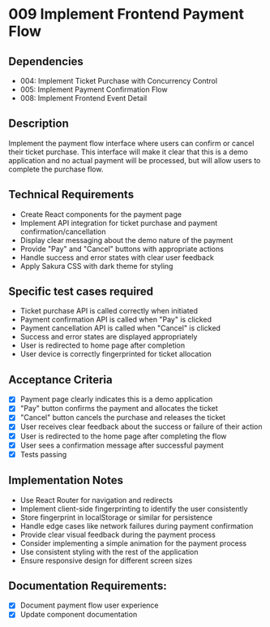 # 009 Implement Frontend Payment Flow

## Dependencies
- 004: Implement Ticket Purchase with Concurrency Control
- 005: Implement Payment Confirmation Flow
- 008: Implement Frontend Event Detail

## Description
Implement the payment flow interface where users can confirm or cancel their ticket purchase. This interface will make it clear that this is a demo application and no actual payment will be processed, but will allow users to complete the purchase flow.

## Technical Requirements
- Create React components for the payment page
- Implement API integration for ticket purchase and payment confirmation/cancellation
- Display clear messaging about the demo nature of the payment
- Provide "Pay" and "Cancel" buttons with appropriate actions
- Handle success and error states with clear user feedback
- Apply Sakura CSS with dark theme for styling

## Specific test cases required
- Ticket purchase API is called correctly when initiated
- Payment confirmation API is called when "Pay" is clicked
- Payment cancellation API is called when "Cancel" is clicked
- Success and error states are displayed appropriately
- User is redirected to home page after completion
- User device is correctly fingerprinted for ticket allocation

## Acceptance Criteria
- [x] Payment page clearly indicates this is a demo application
- [x] "Pay" button confirms the payment and allocates the ticket
- [x] "Cancel" button cancels the purchase and releases the ticket
- [x] User receives clear feedback about the success or failure of their action
- [x] User is redirected to the home page after completing the flow
- [x] User sees a confirmation message after successful payment
- [x] Tests passing

## Implementation Notes
- Use React Router for navigation and redirects
- Implement client-side fingerprinting to identify the user consistently
- Store fingerprint in localStorage or similar for persistence
- Handle edge cases like network failures during payment confirmation
- Provide clear visual feedback during the payment process
- Consider implementing a simple animation for the payment process
- Use consistent styling with the rest of the application
- Ensure responsive design for different screen sizes

## Documentation Requirements:
- [x] Document payment flow user experience
- [x] Update component documentation 